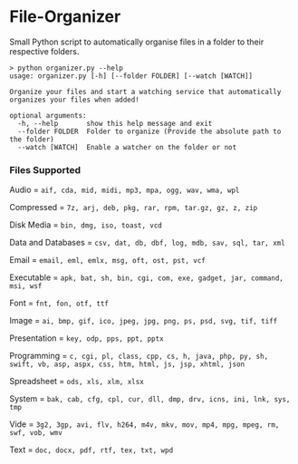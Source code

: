 # File-Organizer
Small Python script to automatically organise files in a folder to their respective folders.

```
> python organizer.py --help
usage: organizer.py [-h] [--folder FOLDER] [--watch [WATCH]]

Organize your files and start a watching service that automatically organizes your files when added!

optional arguments:
  -h, --help       show this help message and exit
  --folder FOLDER  Folder to organize (Provide the absolute path to the folder)
  --watch [WATCH]  Enable a watcher on the folder or not
```

### Files Supported

Audio = `aif, cda, mid, midi, mp3, mpa, ogg, wav, wma, wpl`

Compressed = `7z, arj, deb, pkg, rar, rpm, tar.gz, gz, z, zip`

Disk Media = `bin, dmg, iso, toast, vcd`

Data and Databases = `csv, dat, db, dbf, log, mdb, sav, sql, tar, xml`

Email = `email, eml, emlx, msg, oft, ost, pst, vcf`

Executable = `apk, bat, sh, bin, cgi, com, exe, gadget, jar, command, msi, wsf`

Font = `fnt, fon, otf, ttf`

Image = `ai, bmp, gif, ico, jpeg, jpg, png, ps, psd, svg, tif, tiff`

Presentation = `key, odp, pps, ppt, pptx`

Programming = `c, cgi, pl, class, cpp, cs, h, java, php, py, sh, swift, vb, asp, aspx, css, htm, html, js, jsp, xhtml, json`

Spreadsheet = `ods, xls, xlm, xlsx`

System = `bak, cab, cfg, cpl, cur, dll, dmp, drv, icns, ini, lnk, sys, tmp`

Vide = `3g2, 3gp, avi, flv, h264, m4v, mkv, mov, mp4, mpg, mpeg, rm, swf, vob, wmv`

Text = `doc, docx, pdf, rtf, tex, txt, wpd`
